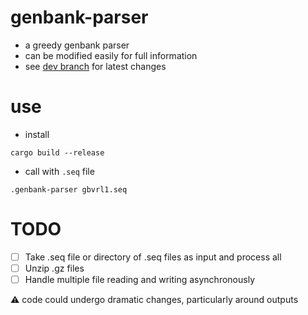 # genbank-parser
- a greedy genbank parser
- can be modified easily for full information
- see [dev branch](https://github.com/acsweet/genbank-parser/tree/develop) for latest changes

# use
- install
```
cargo build --release
```
- call with `.seq` file
```
.genbank-parser gbvrl1.seq
```

# TODO
- [ ] Take .seq file or directory of .seq files as input and process all
- [ ] Unzip .gz files
- [ ] Handle multiple file reading and writing asynchronously

:warning: code could undergo dramatic changes, particularly around outputs

